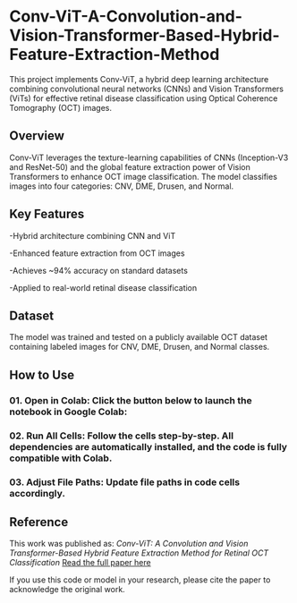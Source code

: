 # Conv-ViT-A-Convolution-and-Vision-Transformer-Based-Hybrid-Feature-Extraction-Method

This project implements Conv-ViT, a hybrid deep learning architecture combining convolutional neural networks (CNNs) and Vision Transformers (ViTs) for effective retinal disease classification using Optical Coherence Tomography (OCT) images.

## Overview
Conv-ViT leverages the texture-learning capabilities of CNNs (Inception-V3 and ResNet-50) and the global feature extraction power of Vision Transformers to enhance OCT image classification. The model classifies images into four categories: CNV, DME, Drusen, and Normal.

## Key Features
-Hybrid architecture combining CNN and ViT

-Enhanced feature extraction from OCT images

-Achieves ~94% accuracy on standard datasets

-Applied to real-world retinal disease classification

## Dataset
The model was trained and tested on a publicly available OCT dataset containing labeled images for CNV, DME, Drusen, and Normal classes.

## How to Use
### 01. Open in Colab: Click the button below to launch the notebook in Google Colab:

### 02. Run All Cells: Follow the cells step-by-step. All dependencies are automatically installed, and the code is fully compatible with Colab.

### 03. Adjust File Paths: Update file paths in code cells accordingly.

## Reference

This work was published as: *Conv-ViT: A Convolution and Vision Transformer-Based Hybrid Feature Extraction Method for Retinal OCT Classification*  [Read the full paper here](https://www.mdpi.com/2313-433X/9/7/140)

If you use this code or model in your research, please cite the paper to acknowledge the original work.
